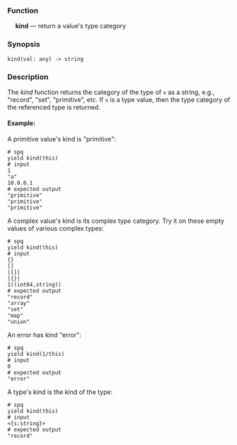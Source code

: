 ### Function

&emsp; **kind** &mdash; return a value's type category

### Synopsis

```
kind(val: any) -> string
```

### Description

The _kind_ function returns the category of the type of `v` as a string,
e.g., "record", "set", "primitive", etc.  If `v` is a type value,
then the type category of the referenced type is returned.

#### Example:

A primitive value's kind is "primitive":
```mdtest-spq
# spq
yield kind(this)
# input
1
"a"
10.0.0.1
# expected output
"primitive"
"primitive"
"primitive"
```

A complex value's kind is its complex type category.  Try it on
these empty values of various complex types:
```mdtest-spq
# spq
yield kind(this)
# input
{}
[]
|[]|
|{}|
1((int64,string))
# expected output
"record"
"array"
"set"
"map"
"union"
```

An error has kind "error":
```mdtest-spq
# spq
yield kind(1/this)
# input
0
# expected output
"error"
```

A type's kind is the kind of the type:
```mdtest-spq
# spq
yield kind(this)
# input
<{s:string}>
# expected output
"record"
```
